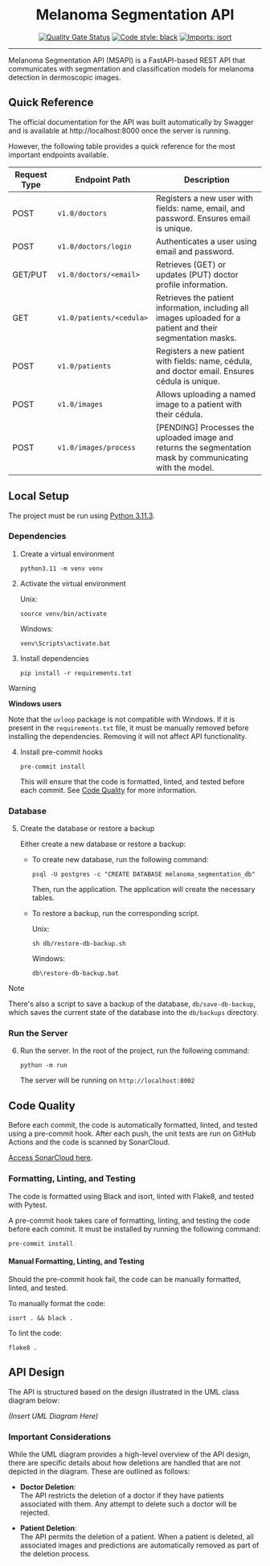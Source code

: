 <h1 align="center">Melanoma Segmentation API</h1>

<p align="center">
   <a href="https://sonarcloud.io/summary/new_code?id=fedemelo_MSAPI"><img src="https://sonarcloud.io/api/project_badges/measure?project=fedemelo_MSAPI&metric=alert_status" alt="Quality Gate Status"></a>
   <a href="https://github.com/psf/black"><img src="https://img.shields.io/badge/code%20style-black-000000.svg" alt="Code style: black"></a>
   <a href="https://pycqa.github.io/isort/"><img src="https://img.shields.io/badge/%20imports-isort-%231674b1?style=flat&labelColor=ef8336" alt="Imports: isort"></a>
</p>


---


Melanoma Segmentation API (MSAPI) is a FastAPI-based REST API that communicates with segmentation and classification models for melanoma detection in dermoscopic images.

## Quick Reference

The official documentation for the API was built automatically by Swagger and is available at http://localhost:8000 once the server is running.

However, the following table provides a quick reference for the most important endpoints available.

| **Request Type** | **Endpoint Path**        | **Description**                                                                                              |
| ---------------- | ------------------------ | ------------------------------------------------------------------------------------------------------------ |
| POST             | `v1.0/doctors`           | Registers a new user with fields: name, email, and password. Ensures email is unique.                        |
| POST             | `v1.0/doctors/login`     | Authenticates a user using email and password.                                                               |
| GET/PUT          | `v1.0/doctors/<email>`   | Retrieves (GET) or updates (PUT) doctor profile information.                                                 |
| GET              | `v1.0/patients/<cedula>` | Retrieves the patient information, including all images uploaded for a patient and their segmentation masks. |
| POST             | `v1.0/patients`          | Registers a new patient with fields: name, cédula, and doctor email. Ensures cédula is unique.               |
| POST             | `v1.0/images`            | Allows uploading a named image to a patient with their cédula.                                               |
| POST             | `v1.0/images/process`    | [PENDING] Processes the uploaded image and returns the segmentation mask by communicating with the model.    |

## Local Setup

The project must be run using [Python 3.11.3](https://www.python.org/downloads/release/python-3113/).

### Dependencies

1. Create a virtual environment

   ```shell
   python3.11 -m venv venv
   ```

2. Activate the virtual environment

   Unix:

   ```shell
   source venv/bin/activate
   ```

   Windows:

   ```batch
   venv\Scripts\activate.bat
   ```

3. Install dependencies

   ```shell
   pip install -r requirements.txt
   ```

> [!WARNING]
> **Windows users**
>
> Note that the `uvloop` package is not compatible with Windows. If it is present in the `requirements.txt` file, it must be manually removed before installing the dependencies. Removing it will not affect API functionality.


4. Install pre-commit hooks

   ```shell
   pre-commit install
   ```

   This will ensure that the code is formatted, linted, and tested before each commit. See [Code Quality](#code-quality) for more information.

### Database

5. Create the database or restore a backup

   Either create a new database or restore a backup:
   - To create new database, run the following command:
      ```shell
      psql -U postgres -c "CREATE DATABASE melanoma_segmentation_db"
      ```
      Then, run the application. The application will create the necessary tables.

   - To restore a backup, run the corresponding script.

      Unix:

      ```shell
      sh db/restore-db-backup.sh
      ```

      Windows:

      ```batch
      db\restore-db-backup.bat
      ```
   
 > [!NOTE] 
 > There's also a script to save a backup of the database, `db/save-db-backup`, which saves the current state of the database into the `db/backups` directory.

### Run the Server

6. Run the server. In the root of the project, run the following command:

   ```shell
   python -m run
   ```

   The server will be running on `http://localhost:8002`

## Code Quality

Before each commit, the code is automatically formatted, linted, and tested using a pre-commit hook.
After each push, the unit tests are run on GitHub Actions and the code is scanned by SonarCloud.

[Access SonarCloud here](https://sonarcloud.io/summary/overall?id=fedemelo_MSAPI).

### Formatting, Linting, and Testing

The code is formatted using Black and isort, linted with Flake8, and tested with Pytest.

A pre-commit hook takes care of formatting, linting, and testing the code before each commit. It must be installed by running the following command:

```shell
pre-commit install
```

#### Manual Formatting, Linting, and Testing

Should the pre-commit hook fail, the code can be manually formatted, linted, and tested.

To manually format the code:

```shell
isort . && black .
```

To lint the code:

```shell
flake8 .
```

## API Design

The API is structured based on the design illustrated in the UML class diagram below:

*(Insert UML Diagram Here)*

### Important Considerations

While the UML diagram provides a high-level overview of the API design, there are specific details about how deletions are handled that are not depicted in the diagram. These are outlined as follows:

- **Doctor Deletion**:  
  The API restricts the deletion of a doctor if they have patients associated with them. Any attempt to delete such a doctor will be rejected.

- **Patient Deletion**:  
  The API permits the deletion of a patient. When a patient is deleted, all associated images and predictions are automatically removed as part of the deletion process. 
